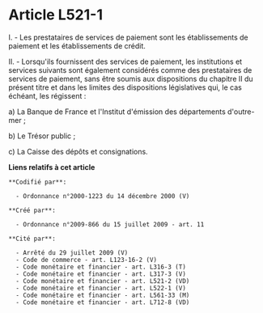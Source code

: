 # Article L521-1

I. - Les prestataires de services de paiement sont les établissements de paiement et les établissements de crédit. 

II. - Lorsqu'ils fournissent des services de paiement, les institutions et services suivants sont également considérés comme
des prestataires de services de paiement, sans être soumis aux dispositions du chapitre II du présent titre et dans les
limites des dispositions législatives qui, le cas échéant, les régissent : 

a) La Banque de France et l'Institut d'émission des départements d'outre-mer ; 

b) Le Trésor public ; 

c) La Caisse des dépôts et consignations.

**Liens relatifs à cet article**

	**Codifié par**:

	  - Ordonnance n°2000-1223 du 14 décembre 2000 (V)

	**Créé par**:

	  - Ordonnance n°2009-866 du 15 juillet 2009 - art. 11

	**Cité par**:

	  - Arrêté du 29 juillet 2009 (V)
	  - Code de commerce - art. L123-16-2 (V)
	  - Code monétaire et financier - art. L316-3 (T)
	  - Code monétaire et financier - art. L317-3 (V)
	  - Code monétaire et financier - art. L521-2 (VD)
	  - Code monétaire et financier - art. L522-1 (V)
	  - Code monétaire et financier - art. L561-33 (M)
	  - Code monétaire et financier - art. L712-8 (VD)

